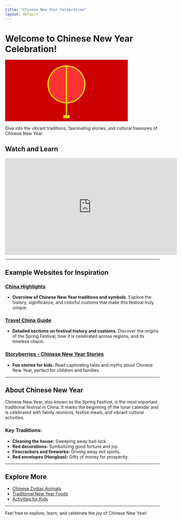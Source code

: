 ```yaml
---
title: "Chinese New Year Celebration"
layout: default
---
```


# Welcome to Chinese New Year Celebration!
<svg width="400" height="200" viewBox="0 0 400 200" xmlns="http://www.w3.org/2000/svg">
  <rect width="400" height="200" fill="#cc0000"/>
  <circle cx="200" cy="80" r="60" fill="#ff3333" stroke="gold" stroke-width="4"/>
  <line x1="200" y1="20" x2="200" y2="140" stroke="gold" stroke-width="4"/>
  <line x1="200" y1="140" x2="200" y2="180" stroke="gold" stroke-width="4"/>
  <rect x="190" y="180" width="20" height="10" fill="gold"/>
</svg>

Dive into the vibrant traditions, fascinating stories, and cultural treasures of Chinese New Year.

## Watch and Learn

<iframe width="560" height="315" src="https://www.youtube.com/embed/Mc0n7ztQw6c" title="Chinese New Year for Kids" frameborder="0" allowfullscreen></iframe>

---

## Example Websites for Inspiration

### [China Highlights](https://www.chinahighlights.com/chinese-new-year/)
- **Overview of Chinese New Year traditions and symbols.**
  Explore the history, significance, and colorful customs that make this festival truly unique.

### [Travel China Guide](https://www.travelchinaguide.com/intro/festival/spring.htm)
- **Detailed sections on festival history and customs.**
  Discover the origins of the Spring Festival, how it is celebrated across regions, and its timeless charm.

### [Storyberries - Chinese New Year Stories](https://www.storyberries.com/tag/chinese-new-year/)
- **Fun stories for kids.**
  Read captivating tales and myths about Chinese New Year, perfect for children and families.

---

## About Chinese New Year

Chinese New Year, also known as the Spring Festival, is the most important traditional festival in China. It marks the beginning of the lunar calendar and is celebrated with family reunions, festive meals, and vibrant cultural activities.

### Key Traditions:
- **Cleaning the house:** Sweeping away bad luck.
- **Red decorations:** Symbolizing good fortune and joy.
- **Firecrackers and fireworks:** Driving away evil spirits.
- **Red envelopes (Hongbao):** Gifts of money for prosperity.

---

## Explore More

- [Chinese Zodiac Animals](zodiac.html)
- [Traditional New Year Foods](foods.html)
- [Activities for Kids](activities.html)

---

Feel free to explore, learn, and celebrate the joy of Chinese New Year!
